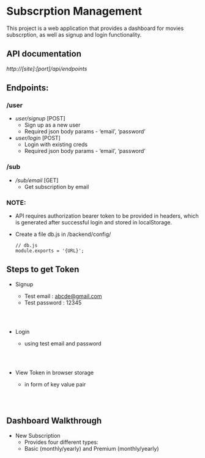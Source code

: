 # Subscrption Management
This project is a web application that provides a dashboard for movies subscrption, as well as signup and login functionality. 


## API documentation

_http://[site]:[port]/api/endpoints_

## Endpoints: 
### /user
* *user/signup* [POST]
   - Sign up as a new user
   - Required json body params - ‘email’, ‘password’
* *user/login* [POST]
   - Login with existing creds
   - Required json body params - ‘email’, ‘password’

### /sub
* */sub/email* [GET] 
  - Get subscription by email



### NOTE: 
* API requires authorization bearer token to be provided in headers, which is generated after successful login and stored in localStorage.

* Create a file db.js in /backend/config/
    ```console
    // db.js
    module.exports = '{URL}'; 
    ```


## Steps to get Token
* Signup
    - Test email : abcde@gmail.com
    - Test password : 12345
    <p align="center"><img src=""></p><br>

* Login
    - using test email and password
    <p align="center"><img src=""></p><br>

* View Token in browser storage
    - in form of key value pair
    <p align="center"><img src=""></p><br>

## Dashboard Walkthrough
* New Subscription
    - Provides four different types: 
    - Basic (monthly/yearly) and Premium (monthly/yearly)
    <p align="center"><img src=""></p><br>
